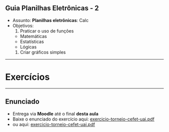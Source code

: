 ## Guia Planilhas Eletrônicas - 2

- Assunto: **Planilhas eletrônicas**: Calc
- Objetivos:
  1. Praticar o uso de funções
    - Matemáticas
    - Estatísticas
    - Lógicas
  1. Criar gráficos simples

---
# Exercícios

---
## Enunciado

- Entrega via **Moodle** até o final **desta aula**
- Baixe o enunciado do exercício aqui:
  [exercicio-torneio-cefet-uai.pdf](http://mpa01br.github.io/cefet-lfui/attachments/planilhas/exercicio-torneio-cefet-uai-calc.pdf)
- ou aqui:
  [exercicio-torneio-cefet-uai.pdf](https://ava.cefetmg.br/mod/resource/view.php?id=3708)
